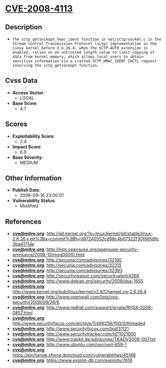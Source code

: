 
# [CVE-2008-4113](http://git.kernel.org/?p=linux/kernel/git/stable/linux-2.6.26.y.git%3Ba=commit%3Bh=d97240552cd98c4b07322f30f66fd9c3ba4171de)

## Description

- `The sctp_getsockopt_hmac_ident function in net/sctp/socket.c in the Stream Control Transmission Protocol (sctp) implementation in the Linux kernel before 2.6.26.4, when the SCTP-AUTH extension is enabled, relies on an untrusted length value to limit copying of data from kernel memory, which allows local users to obtain sensitive information via a crafted SCTP_HMAC_IDENT IOCTL request involving the sctp_getsockopt function.`

## Cvss Data

- **Access Vector**:
  - LOCAL
- **Base Score**:
  - 4.7

## Scores

- **Exploitability Score**:
  - 3.4
- **Impact Score**:
  - 6.9
- **Base Severity**:
  - MEDIUM

## Other Information

- **Publish Date**:
  - 2008-09-16 23:00:01
- **Vulnerability Status**:
  - Modified

## References

- **cve@mitre.org**: http://git.kernel.org/?p=linux/kernel/git/stable/linux-2.6.26.y.git%3Ba=commit%3Bh=d97240552cd98c4b07322f30f66fd9c3ba4171de
- **cve@mitre.org**: http://lists.opensuse.org/opensuse-security-announce/2008-10/msg00010.html
- **cve@mitre.org**: http://secunia.com/advisories/32190
- **cve@mitre.org**: http://secunia.com/advisories/32315
- **cve@mitre.org**: http://secunia.com/advisories/32393
- **cve@mitre.org**: http://securityreason.com/securityalert/4266
- **cve@mitre.org**: http://www.debian.org/security/2008/dsa-1655
- **cve@mitre.org**: http://www.kernel.org/pub/linux/kernel/v2.6/ChangeLog-2.6.26.4
- **cve@mitre.org**: http://www.openwall.com/lists/oss-security/2008/09/26/6
- **cve@mitre.org**: http://www.redhat.com/support/errata/RHSA-2008-0857.html
- **cve@mitre.org**: http://www.securityfocus.com/archive/1/496256/100/0/threaded
- **cve@mitre.org**: http://www.securityfocus.com/bid/31121
- **cve@mitre.org**: http://www.securitytracker.com/id?1021000
- **cve@mitre.org**: http://www.trapkit.de/advisories/TKADV2008-007.txt
- **cve@mitre.org**: http://www.ubuntu.com/usn/usn-659-1
- **cve@mitre.org**: https://exchange.xforce.ibmcloud.com/vulnerabilities/45188
- **cve@mitre.org**: https://www.exploit-db.com/exploits/7618
